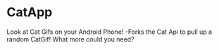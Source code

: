 CatApp
======

Look at Cat Gifs on your Android Phone!
-Forks the Cat Api to pull up a random CatGif! What more could you need?
